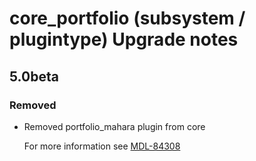# core_portfolio (subsystem / plugintype) Upgrade notes

## 5.0beta

### Removed

- Removed portfolio_mahara plugin from core

  For more information see [MDL-84308](https://tracker.moodle.org/browse/MDL-84308)
